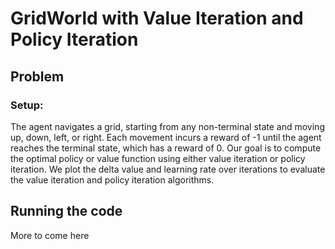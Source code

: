 # GridWorld with Value Iteration and Policy Iteration

## Problem

### Setup: 
The agent navigates a grid, starting from any non-terminal state and moving up, down, left, or right. Each movement incurs a reward of -1 until the agent reaches the terminal state, which has a reward of 0.
Our goal is to compute the optimal policy or value function using either value iteration or policy iteration.
We plot the delta value and learning rate over iterations to evaluate the value iteration and policy iteration algorithms.

## Running the code
More to come here
